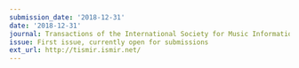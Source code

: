 ```yaml
---
submission_date: '2018-12-31'
date: '2018-12-31'
journal: Transactions of the International Society for Music Information Retrieval
issue: First issue, currently open for submissions
ext_url: http://tismir.ismir.net/
---
```


